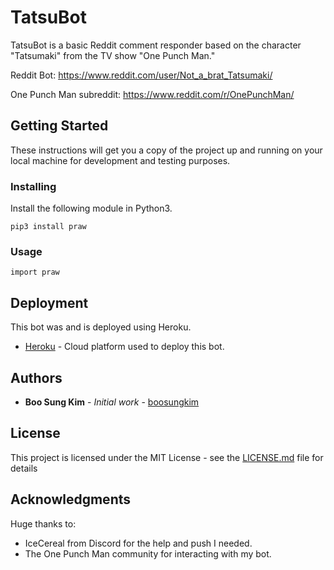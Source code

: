 # TatsuBot

TatsuBot is a basic Reddit comment responder based on the character "Tatsumaki" from the TV show "One Punch Man." 

Reddit Bot: https://www.reddit.com/user/Not_a_brat_Tatsumaki/

One Punch Man subreddit: https://www.reddit.com/r/OnePunchMan/

## Getting Started

These instructions will get you a copy of the project up and running on your local machine for development and testing purposes.

### Installing

Install the following module in Python3.

```
pip3 install praw
```

### Usage

```
import praw
```

## Deployment

This bot was and is deployed using Heroku.
* [Heroku](https://www.heroku.com) - Cloud platform used to deploy this bot.

## Authors

* **Boo Sung Kim** - *Initial work* - [boosungkim](https://github.com/boosungkim)

## License

This project is licensed under the MIT License - see the [LICENSE.md](LICENSE.md) file for details

## Acknowledgments

Huge thanks to:

* IceCereal from Discord for the help and push I needed.
* The One Punch Man community for interacting with my bot.

